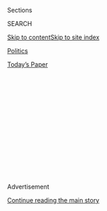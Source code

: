<div id="app">

<div>

<div>

<div>

<div class="NYTAppHideMasthead css-1q2w90k e1suatyy0">

<div class="section css-ui9rw0 e1suatyy2">

<div class="css-eph4ug er09x8g0">

<div class="css-6n7j50">

</div>

<span class="css-1dv1kvn">Sections</span>

<div class="css-10488qs">

<span class="css-1dv1kvn">SEARCH</span>

</div>

[Skip to content](#site-content)[Skip to site
index](#site-index)

</div>

<div id="masthead-section-label" class="css-1wr3we4 eaxe0e00">

[Politics](https://www.nytimes3xbfgragh.onion/section/politics)

</div>

<div class="css-10698na e1huz5gh0">

</div>

</div>

<div id="masthead-bar-one" class="section hasLinks css-15hmgas e1csuq9d3">

<div class="css-uqyvli e1csuq9d0">

</div>

<div class="css-1uqjmks e1csuq9d1">

</div>

<div class="css-9e9ivx">

[](https://myaccount.nytimes3xbfgragh.onion/auth/login?response_type=cookie&client_id=vi)

</div>

<div class="css-1bvtpon e1csuq9d2">

[Today’s
Paper](https://www.nytimes3xbfgragh.onion/section/todayspaper)

</div>

</div>

</div>

</div>

<div data-aria-hidden="false">

<div id="site-content" data-role="main">

<div>

<div class="css-1aor85t" style="opacity:0.000000001;z-index:-1;visibility:hidden">

<div class="css-1hqnpie">

<div class="css-epjblv">

<span class="css-17xtcya">[Politics](/section/politics)</span><span class="css-x15j1o">|</span><span class="css-fwqvlz">Michael
Cohen’s Book Says Trump Held ‘Low Opinions of All Black
Folks’</span>

</div>

<div class="css-k008qs">

<div class="css-1iwv8en">

<span class="css-18z7m18"></span>

<div>

</div>

</div>

<span class="css-1n6z4y">https://nyti.ms/2QZu3sL</span>

<div class="css-1705lsu">

<div class="css-4xjgmj">

<div class="css-4skfbu" data-role="toolbar" data-aria-label="Social Media Share buttons, Save button, and Comments Panel with current comment count" data-testid="share-tools">

  - 
  - 
  - 
  - 
    
    <div class="css-6n7j50">
    
    </div>

  - 

</div>

</div>

</div>

</div>

</div>

</div>

<div class="css-13pd83m">

</div>

<div id="top-wrapper" class="css-1sy8kpn">

<div id="top-slug" class="css-l9onyx">

Advertisement

</div>

[Continue reading the main
story](#after-top)

<div class="ad top-wrapper" style="text-align:center;height:100%;display:block;min-height:250px">

<div id="top" class="place-ad" data-position="top" data-size-key="top">

</div>

</div>

<div id="after-top">

</div>

</div>

<div>

<div id="sponsor-wrapper" class="css-1hyfx7x">

<div id="sponsor-slug" class="css-19vbshk">

Supported by

</div>

[Continue reading the main
story](#after-sponsor)

<div id="sponsor" class="ad sponsor-wrapper" style="text-align:center;height:100%;display:block">

</div>

<div id="after-sponsor">

</div>

</div>

<div class="css-186x18t">

</div>

<div class="css-1vkm6nb ehdk2mb0">

# Michael Cohen’s Book Says Trump Held ‘Low Opinions of All Black Folks’

</div>

The president’s former fixer describes him as a mob boss figure who made
racist insults, was driven by hatred for President Barack Obama and
engaged in underhanded tactics against opponents.

<div class="css-79elbk" data-testid="photoviewer-wrapper">

<div class="css-z3e15g" data-testid="photoviewer-wrapper-hidden">

</div>

<div class="css-1a48zt4 ehw59r15" data-testid="photoviewer-children">

![<span class="css-16f3y1r e13ogyst0" data-aria-hidden="true">Michael D.
Cohen, a former personal lawyer for President Trump, returning to his
apartment in New York after being released from prison in July. In his
memoir, he is defiant about the actions that sent him to
prison.</span><span class="css-cnj6d5 e1z0qqy90" itemprop="copyrightHolder"><span class="css-1ly73wi e1tej78p0">Credit...</span><span><span>Mark
Lennihan/Associated
Press</span></span></span>](https://static01.graylady3jvrrxbe.onion/images/2020/09/06/us/politics/06dc-cohen1/merlin_174917778_3d0f5504-b942-4f2f-b1a4-b985560e91ea-articleLarge.jpg?quality=75&auto=webp&disable=upscale)

</div>

</div>

<div class="css-18e8msd">

<div class="css-vp77d3 epjyd6m0">

<div class="css-hus3qt ey68jwv0" data-aria-hidden="true">

[![Maggie
Haberman](https://static01.graylady3jvrrxbe.onion/images/2018/07/12/multimedia/author-maggie-haberman/author-maggie-haberman-thumbLarge.png
"Maggie Haberman")](https://www.nytimes3xbfgragh.onion/by/maggie-haberman)

</div>

<div class="css-1baulvz">

By [<span class="css-1baulvz last-byline" itemprop="name">Maggie
Haberman</span>](https://www.nytimes3xbfgragh.onion/by/maggie-haberman)

</div>

</div>

  - 
    
    <div class="css-ld3wwf e16638kd2">
    
    Sept. 6,
    2020
    
    </div>

  - 
    
    <div class="css-4xjgmj">
    
    <div class="css-d8bdto" data-role="toolbar" data-aria-label="Social Media Share buttons, Save button, and Comments Panel with current comment count" data-testid="share-tools">
    
      - 
      - 
      - 
      - 
        
        <div class="css-6n7j50">
        
        </div>
    
      - 
    
    </div>
    
    </div>

</div>

<div class="css-mdjrty">

[阅读简体中文版](https://cn.nytimes3xbfgragh.onion/usa/20200909/cohen-book-trump/ "Read in Simplified Chinese")[閱讀繁體中文版](https://cn.nytimes3xbfgragh.onion/usa/20200909/cohen-book-trump/zh-hant/ "Read in Traditional Chinese")

</div>

</div>

<div class="section meteredContent css-1r7ky0e" name="articleBody" itemprop="articleBody">

<div class="css-1fanzo5 StoryBodyCompanionColumn">

<div class="css-53u6y8">

President Trump routinely referred to Black leaders of foreign nations
with racist insults. He had an abiding admiration for President Vladimir
V. Putin’s willingness to treat Russia like a personal business. And he
was consumed with hatred for President Barack Obama.

Those are the descriptions that Michael D. Cohen, a former personal
lawyer and self-described fixer for Mr. Trump, lays out in his book,
“Disloyal: A Memoir,” which paints the president as a sordid, moblike
figure willing to engage in underhanded tactics against anyone opposing
him.

“As a rule, Trump expressed low opinions of all Black folks, from music
to culture and politics,” Mr. Cohen writes in the book, to be released
Tuesday. He describes Mr. Trump calling Nelson Mandela, who led the
emancipation of South Africa from white minority rule, “no leader.”

“Tell me one country run by a Black person that isn’t a shithole,” Mr.
Cohen quotes Mr. Trump as saying. He also alleges that Mr. Trump called
Kwame Jackson, a Black contestant on his reality TV show “The
Apprentice,” a homophobic slur, and that he had deep disgust with Black
leaders in addition to celebrities and sports figures.

</div>

</div>

<div class="css-1fanzo5 StoryBodyCompanionColumn">

<div class="css-53u6y8">

He also was obsessed with Mr. Obama, Mr. Cohen writes. The book
describes Mr. Trump hiring “a Faux-Bama, or fake Obama, to record a
video where Trump ritualistically belittled the first Black president
and then fired him, a kind of fantasy fulfillment that it was hard to
imagine any adult would spend serious money living out — until he did
the functional equivalent in the real world.”

The video Mr. Cohen describes appears to be a recording that was
supposed to be shown the first night of the Republican National
Convention in 2012, when Mr. Trump had endorsed the party’s presidential
nominee, Mitt Romney, and insisted on having time during the
programming.

Among the revelations from Mr. Cohen, who worked for Mr. Trump for more
than a decade, are descriptions of the negotiations during the 2016
campaign with a key official at the Trump Organization about how to pay
off an adult-film actress who said she had had an affair with Mr. Trump.
Mr. Cohen also explains in detail how The National Enquirer became a
weapon working in tandem with Mr. Trump to damage the businessman’s
opponents in the 2016 Republican primary.

Asked about the many claims in the book, which The New York Times
obtained an advance copy of, the White House press secretary, Kayleigh
McEnany, was dismissive.

</div>

</div>

<div class="css-1fanzo5 StoryBodyCompanionColumn">

<div class="css-53u6y8">

﻿“Michael Cohen is a disgraced felon and disbarred lawyer who lied to
Congress,” she said in a statement. “He has lost all credibility, and
it’s unsurprising to see his latest attempt to profit off of lies.” A
spokeswoman for the Trump Organization did not respond to an email
seeking
comment.

<div class="css-79elbk" data-testid="photoviewer-wrapper">

<div class="css-z3e15g" data-testid="photoviewer-wrapper-hidden">

</div>

<div class="css-1a48zt4 ehw59r15" data-testid="photoviewer-children">

<div class="css-zgakxe erfvjey0">

<span class="css-1ly73wi e1tej78p0">Image</span>

<div class="css-zjzyr8">

<div data-testid="lazyimage-container" style="height:578.0666666666667px">

</div>

</div>

</div>

<span class="css-16f3y1r e13ogyst0" data-aria-hidden="true">Mr. Cohen’s
book, “Disloyal: A Memoir,” is to be released on
Tuesday.</span><span class="css-cnj6d5 e1z0qqy90" itemprop="copyrightHolder"><span class="css-1ly73wi e1tej78p0">Credit...</span><span>Skyhorse
Publishing, via Associated Press</span></span>

</div>

</div>

In Mr. Cohen’s telling, his lies were on behalf of Mr. Trump, whether it
was in investigations or in trying to win him good headlines. Mr. Cohen
[pleaded
guilty](https://www.nytimes3xbfgragh.onion/2018/08/21/nyregion/michael-cohen-plea-deal-trump.html)
in 2018 to a handful of financial crimes and a campaign finance
violation related to the payments to the former adult-film actress,
Stephanie Clifford, who went by the stage name Stormy Daniels.

Mr. Cohen is defiant about those actions in the book, maintaining that
he is innocent of some of the crimes he pleaded guilty to and that he
was a victim of “the conviction machine” of the U.S. government, which
also threatened his wife. He writes in detail about how he was released
from a [minimum security prison in Otisville,
N.Y.](https://www.nytimes3xbfgragh.onion/2019/01/22/nyregion/michael-cohen-otisville-prison.html),
to serve the rest of his sentence at home, only to be [thrown back in
prison](https://www.nytimes3xbfgragh.onion/2020/07/09/nyregion/michael-cohen-arrested.html)
because he would not initially sign a document prohibiting him from
publishing the book. A judge later [ruled that the move by the
government was
retaliatory](https://www.nytimes3xbfgragh.onion/2020/07/23/nyregion/michael-cohen-trump-book.html),
and Mr. Cohen was released to home confinement for the remainder of his
sentence.

He sheds little new light on what he shared with Robert S. Mueller III,
the former special counsel investigating possible ties between the Trump
campaign and Russian officials, and maintains that Mr. Trump’s soft spot
for Mr. Putin is mostly about possible business deals and a general
admiration for authoritarian power, as well as a shared hatred of
Hillary Clinton.

Mr. Trump loved Mr. Putin for his audacity “to take over an entire
nation and run it like it was his personal company — like the Trump
Organization, in fact,” Mr. Cohen writes.

The possibility of a Trump Tower project in Moscow was enticing to his
boss, Mr. Cohen writes, saying that the businessman’s children did not
favor Felix Sater, a felon and consultant with deep ties to Russia who
had brought in the project. So Mr. Cohen handled it, he writes. That
project became something that was examined by Mr. Mueller.

Mr. Cohen describes the Trump Organization as loosely reminiscent of the
mafia, with Mr. Trump as the would-be family don.

</div>

</div>

<div class="css-1fanzo5 StoryBodyCompanionColumn">

<div class="css-53u6y8">

“As I’ve been saying since the beginning, Trump was a mobster, plain and
simple,” Mr. Cohen writes when describing how he helped coordinate a
softball interview between Megyn Kelly, then of Fox News, and Mr. Trump
after the candidate had spent days attacking her and creating a security
risk for her.

</div>

</div>

<div class="css-79elbk" data-testid="photoviewer-wrapper">

<div class="css-z3e15g" data-testid="photoviewer-wrapper-hidden">

</div>

<div class="css-1a48zt4 ehw59r15" data-testid="photoviewer-children">

![<span class="css-16f3y1r e13ogyst0" data-aria-hidden="true">“Trump was
a mobster, plain and simple,” Mr. Cohen
writes.</span><span class="css-cnj6d5 e1z0qqy90" itemprop="copyrightHolder"><span class="css-1ly73wi e1tej78p0">Credit...</span><span>Anna
Moneymaker for The New York
Times</span></span>](https://static01.graylady3jvrrxbe.onion/images/2020/09/06/us/politics/06dc-cohen3/merlin_176589576_54071e1a-9ed1-4897-982d-40f535be81df-articleLarge.jpg?quality=75&auto=webp&disable=upscale)

</div>

</div>

<div class="css-1fanzo5 StoryBodyCompanionColumn">

<div class="css-53u6y8">

At another point, Mr. Cohen details how he and David J. Pecker, who was
then in charge of The National Enquirer and a friend of Mr. Trump’s,
ginned up a story — with Mr. Trump’s knowledge — that intimated a
connection between the father of Senator Ted Cruz of Texas, who was then
a primary rival, and the assassination of President John F. Kennedy.

Mr. Cohen describes the allure of working for Mr. Trump as being like a
drug, one he could not stop consuming. Mr. Cohen describes, with a sense
of shame, his own need to please Mr. Trump.

He writes that he and Mr. Trump took a trip to Las Vegas, where the
president owns a hotel, in 2013, to meet the Agalarovs, a billionaire
Russian father-and-son duo involved in promoting the Miss Universe party
in Moscow. In Las Vegas, Mr. Cohen describes how he and Mr. Trump
watched a sex show with a number of acts.

In some of the newest information, Mr. Cohen describes discussions he
says he had with the Trump Organization’s chief financial officer,
[Allen
Weisselberg](https://www.nytimes3xbfgragh.onion/2019/02/28/nyregion/allen-weisselberg-facts-history.html),
about how to fund payments to Ms. Clifford. At one point, Mr. Cohen
writes, Mr. Weisselberg suggested routing the payment to her through an
invoice for one of Mr. Trump’s golf courses or by selling a Mar-a-Lago
membership to someone whom Mr. Cohen knew. Eventually, they agreed that
Mr. Cohen would pay it, he writes.

Mr. Cohen writes that he told Mr. Trump about the payment and that his
boss was pleased. After the election, when Mr. Trump dragged his feet on
reimbursing Mr. Cohen, the two men came to an arrangement for Mr. Cohen
to be reimbursed monthly amid other payments.

</div>

</div>

<div>

</div>

</div>

<div>

</div>

<div>

</div>

<div>

</div>

<div>

<div id="bottom-wrapper" class="css-1ede5it">

<div id="bottom-slug" class="css-l9onyx">

Advertisement

</div>

[Continue reading the main
story](#after-bottom)

<div id="bottom" class="ad bottom-wrapper" style="text-align:center;height:100%;display:block;min-height:90px">

</div>

<div id="after-bottom">

</div>

</div>

</div>

</div>

</div>

## Site Index

<div>

</div>

## Site Information Navigation

  - [© <span>2020</span> <span>The New York Times
    Company</span>](https://help.nytimes3xbfgragh.onion/hc/en-us/articles/115014792127-Copyright-notice)

<!-- end list -->

  - [NYTCo](https://www.nytco.com/)
  - [Contact
    Us](https://help.nytimes3xbfgragh.onion/hc/en-us/articles/115015385887-Contact-Us)
  - [Work with us](https://www.nytco.com/careers/)
  - [Advertise](https://nytmediakit.com/)
  - [T Brand Studio](http://www.tbrandstudio.com/)
  - [Your Ad
    Choices](https://www.nytimes3xbfgragh.onion/privacy/cookie-policy#how-do-i-manage-trackers)
  - [Privacy](https://www.nytimes3xbfgragh.onion/privacy)
  - [Terms of
    Service](https://help.nytimes3xbfgragh.onion/hc/en-us/articles/115014893428-Terms-of-service)
  - [Terms of
    Sale](https://help.nytimes3xbfgragh.onion/hc/en-us/articles/115014893968-Terms-of-sale)
  - [Site
    Map](https://spiderbites.nytimes3xbfgragh.onion)
  - [Help](https://help.nytimes3xbfgragh.onion/hc/en-us)
  - [Subscriptions](https://www.nytimes3xbfgragh.onion/subscription?campaignId=37WXW)

</div>

</div>

</div>

</div>
